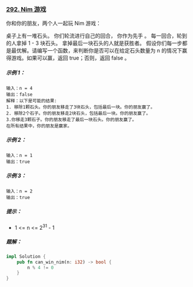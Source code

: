 ### [292. Nim 游戏](https://leetcode.cn/problems/nim-game/)
你和你的朋友，两个人一起玩 Nim 游戏：

桌子上有一堆石头。
你们轮流进行自己的回合， 你作为先手 。
每一回合，轮到的人拿掉 1 - 3 块石头。
拿掉最后一块石头的人就是获胜者。
假设你们每一步都是最优解。请编写一个函数，来判断你是否可以在给定石头数量为 n 的情况下赢得游戏。如果可以赢，返回 true；否则，返回 false 。



##### 示例 1：
```
输入：n = 4
输出：false
解释：以下是可能的结果:
1. 移除1颗石头。你的朋友移走了3块石头，包括最后一块。你的朋友赢了。
2. 移除2个石子。你的朋友移走2块石头，包括最后一块。你的朋友赢了。
3.你移走3颗石子。你的朋友移走了最后一块石头。你的朋友赢了。
在所有结果中，你的朋友是赢家。
```

##### 示例 2：
```
输入：n = 1
输出：true
```

##### 示例 3：
```
输入：n = 2
输出：true
```

##### 提示：
- 1 <= n <= 2<sup>31</sup> - 1

##### 题解：
```rust
impl Solution {
    pub fn can_win_nim(n: i32) -> bool {
        n % 4 != 0
    }
}
```
